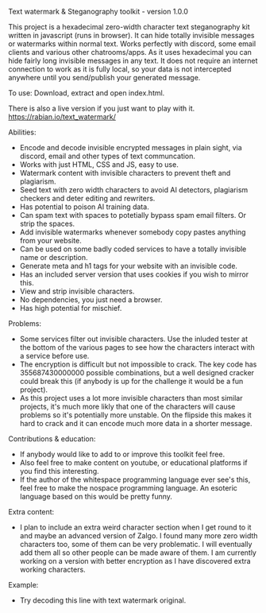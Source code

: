 Text watermark & Steganography toolkit - version 1.0.0

This project is a hexadecimal zero-width character text steganography kit written in javascript (runs in browser). It can hide totally invisible messages or watermarks within normal text. Works perfectly with discord, some email clients and various other chatrooms/apps.
	 As it uses hexadecimal you can hide fairly long invisible messages in any text. It does not require an internet connection to work as it is fully local, so your data is not intercepted anywhere until you send/publish your generated message.

To use:
Download, extract and open index.html.

There is also a live version if you just want to play with it.
https://rabian.io/text_watermark/

Abilities:
- Encode and decode invisible encrypted messages in plain sight, via discord, email and other types of text communcation.
- Works with just HTML, CSS and JS, easy to use.
- Watermark content with invisible characters to prevent theft and plagiarism.
- Seed text with zero width characters to avoid AI detectors, plagiarism checkers and deter editing and rewriters.
- Has potential to poison AI training data.
- Can spam text with spaces to potetially bypass spam email filters. Or strip the spaces.
- Add invisible watermarks whenever somebody copy pastes anything from your website.
- Can be used on some badly coded services to have a totally invisible name or description.
- Generate meta and h1 tags for your website with an invisible code.
- Has an included server version that uses cookies if you wish to mirror this.
- View and strip invisible characters.
- No dependencies, you just need a browser.
- Has high potential for mischief.

Problems:
- Some services filter out invisible characters. Use the inluded tester at the bottom of the various pages to see how the characters interact with a service before use.
- The encryption is difficult but not impossible to crack. The key code has 355687430000000 possible combinations, but a well designed cracker could break this (if anybody is up for the challenge it would be a fun project).
- As this project uses a lot more invisible characters than most similar projects, it's much more likly that one of the characters will cause problems so it's potentially more unstable. On the flipside this makes it hard to crack and it can encode much more data in a shorter message.

Contributions & education:
- If anybody would like to add to or improve this toolkit feel free.
- Also feel free to make content on youtube, or educational platforms if you find this interesting.
- If the author of the whitespace programming language ever see's this, feel free to make the nospace programming language. An esoteric language based on this would be pretty funny.

Extra content:
- I plan to include an extra weird character section when I get round to it and maybe an advanced version of Zalgo. I found many more zero width characters too, some of them can be very problematic. I will eventually add them all so other people can be made aware of them. I am currently working on a version with better encryption as I have discovered extra working characters.

Example:
- Try decoding this line with text watermark original⁩​⁠⁪⁩⁠⁪⁢⁠⁪⁢⁠‎⁬⁠⁪‬⁠⁪⁮⁠⁪⁤⁠⁪⁩⁠‎⁢⁠‎⁬⁠​‍⁠⁪⁮⁠​⁩⁠‎⁬⁠⁪‬⁠⁪⁩⁠⁪⁨⁠⁪⁮⁠⁪‬⁠⁪⁩⁠⁪‬⁠‎⁬⁠⁪‍⁠​‬⁠‎­⁠‎⁬⁠‬‌⁠⁪⁮⁠​⁬⁠⁪⁩⁠‎⁬⁠​‍⁠⁪⁮⁠​⁩⁠‎⁬⁠⁪⁩⁠⁪⁤⁠⁪⁭⁠⁪⁮⁠​‍⁠‎⁬⁠​‬⁠⁪‌⁠⁪‍⁠​⁨⁠‎⁬⁠​⁬⁠​‎⁠⁪⁮⁠⁪⁭⁠⁪⁩⁠⁪⁨⁠​‬⁠‎­⁠‎⁬⁠⁨⁭⁠‎‍⁠.
  
